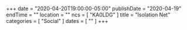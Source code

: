 +++
date = "2020-04-20T19:00:00-05:00"
publishDate = "2020-04-19"
endTime = ""
location = ""
ncs = [ "KA0LDG" ]
title = "Isolation Net"
categories = [ "Social" ]
dates = [ "" ]
+++
